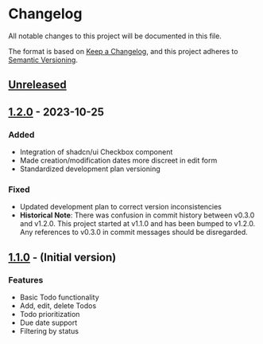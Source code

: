 # Changelog

All notable changes to this project will be documented in this file.

The format is based on [Keep a Changelog](https://keepachangelog.com/en/1.0.0/),
and this project adheres to [Semantic Versioning](https://semver.org/spec/v2.0.0.html).

## [Unreleased]

## [1.2.0] - 2023-10-25

### Added

- Integration of shadcn/ui Checkbox component
- Made creation/modification dates more discreet in edit form
- Standardized development plan versioning

### Fixed

- Updated development plan to correct version inconsistencies
- **Historical Note**: There was confusion in commit history between v0.3.0 and v1.2.0. This project started at v1.1.0 and has been bumped to v1.2.0. Any references to v0.3.0 in commit messages should be disregarded.

## [1.1.0] - (Initial version)

### Features

- Basic Todo functionality
- Add, edit, delete Todos
- Todo prioritization
- Due date support
- Filtering by status

[Unreleased]: https://github.com/shynnobi/vpf-todo-app/compare/v1.2.0...HEAD
[1.2.0]: https://github.com/shynnobi/vpf-todo-app/compare/v1.1.0...v1.2.0
[1.1.0]: https://github.com/shynnobi/vpf-todo-app/releases/tag/v1.1.0
